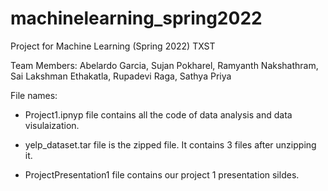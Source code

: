 # machinelearning_spring2022
Project for Machine Learning (Spring 2022) TXST

Team Members:
Abelardo Garcia,
Sujan Pokharel,
Ramyanth Nakshathram,
Sai Lakshman Ethakatla,
Rupadevi Raga,
Sathya Priya

File names:

- Project1.ipnyp file contains all the code of data analysis and data visulaization.

- yelp_dataset.tar file is the zipped file. It contains 3 files after unzipping it.

- ProjectPresentation1 file contains our project 1 presentation sildes.
